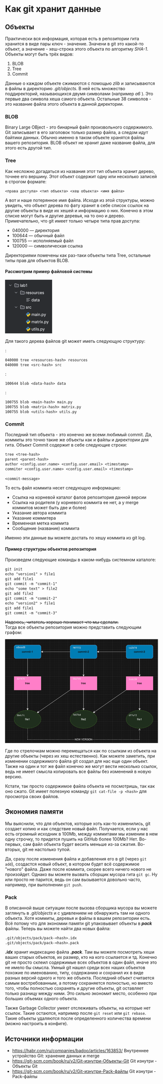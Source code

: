 # Как git хранит данные

## Объекты

Практически вся информация, которая есть в репозитории гита хранится в виде пары ключ - значение.
Значени в git это какой-то объект, а значение - хеш-строка этого объекта по алгоритму *SHA-1*.
Объекты могут быть трёх видов:  
1. BLOB
2. Tree
3. Commit

Данные о каждом объекте сжимаются с помощью _zlib_ и записываются в файлы в директорию *.git/objects*.
В ней есть множество поддиректорий, называющихся двумя символами (например _a6_ ).
Это первые два символа хеша самого объекта. Остальные 38 символов - это название
файла этого объекта в данной директории.

### BLOB

Binary Large OBject - это бинарный файл произвольного содержимого. Git записывает в его заголовок только
размер файла, а следом идут байтики данных. Обычно именно в таком объекте хранятся файлы вашего
репозитория. BLOB объект не хранит даже название файла, для этого есть другой тип.

### Tree

Как несложно догадаться из названия этот тип объекта хранит дерево, точнее его вершину.
Этот объект содержит одну или несколько записей в строгом формате:

```
<права доступа> <тип объекта> <хеш объекта> <имя файла>
```

А вот и наше потерянное имя файла. Исходя из этой структуры, можно увидеть, что объект
дерева по фату хранит в себе список ссылок на другие объекты в виде их хешей и информацию о них.
Конечно в этом списке могут быть и другие деревья, на то оно и дерево.
Примечательно, что git имеет только четыре типа прав доступа:
- 040000 — директория
- 100644 — обычный файл
- 100755 — исполняемый файл
- 120000 — символическая ссылка

Директориями помечены как раз-таки объекты типа Tree, остальные типы прав для объектов BLOB.

#### Рассмотрим пример файловой системы

![img.png](img.png)

Для такого дерева файлов git может иметь следующую структуру:

<lab1-hash>:  
```
040000 tree <resources-hash> resources  
040000 tree <src-hash> src
```

<resources-hash>:  
```
100644 blob <data-hash> data  
```

<src-hash>:
```
100755 blob <main-hash> main.py
100755 blob <matrix-hash> matrix.py  
100755 blob <utils-hash> utils.py  
```

### Commit

Последний тип объекта - это конечно же всеми любимый commit. Да, коммиты это точно такие же
объекты как и файлы и директории для гита. Объект Commit содержит в себе следующие строки:
```
tree <tree-hash>
parent <parent-hash>
author <config.user.name> <config.user.email> <timestamp>
commiter <config.user.name> <config.user.email> <timestamp>

<commit-message>
```

То есть файл коммита несет следующую информацию:
- Ссылка на корневой каталог фалов репозитория данной версии
- Ссылка на родителя (у корневого коммита ее нет, а у merge коммитов может быть две и более)
- Указание автора коммита
- Указание коммитера
- Временная метка коммита
- Сообщение (название) коммита

Именно эти данные вы можете достать по хешу коммита из git log.

#### Пример структуры объектов репозитория
Произведем следующие команды в каком-нибудь системном каталоге:
```
git init
echo "version1" > file1
git add file1
git commit -m "commit-1"
echo "some text" > file2
git add file2
git commit -m "commit-2"
echo "version2" > file1
git add file1
git commit -m "commit-3"
```

~~Надеюсь, читатель хорошо понимает что мы сделали.~~  
Тогда все объекты репозитория можно представить следующим графом:

![img_1.png](img_1.png)

Где по стрелочкам можно перемещаться как по ссылкам из объекта на другие объекты (через их хеш
естественно). Как можете заметить, при изменении содержимого файла git создал для нас еще один объект.
Также на один и тот же файл конечно же могут вести несколько ссылок, ведь не имеет смысла
копировать все файлы без изменений в новую версию.

Кстати, так просто содержимое файла объекта не посмотришь, так как оно сжато. Git имеет
полезную команду ```git cat-file -p <hash>``` для просмотра своих файлов.

## Экономия памяти

Мы выяснили, что для объектов, которые хоть как-то изменились, git создает копию и как следствие
новый файл. Получается, если у нас есть огромный исходник в 100Mb, между коммитами мы
изменим в нем одну строчку, то придется пушить на GitHub более 100Mb? Нет. Во-первых, сам файл объекта
будет весить меньше из-за сжатия. Во-вторых, git не настолько тупой.

Да, сразу после изменения файла и добавления его в git (через ```git add```), создастся новый объект,
в котором будет всё содержимое "нового" файла. Даже после коммита, скорее всего ничего нового
не произойдет. Однако вы можете вызвать сборщик мусора гита ```git gc```. Ну или просто не
парится, ведь он сам вызывается довольно часто, например, при выполнении ```git push```.

### Pack

В описанной выше ситуации после вызова сборщика мусора вы можете заглянуть в _.git/objects_ и
с удивлением не обнаружить там ни одного объекта. Хотя коммиты, деревья и файлы в вашем репозитории
есть. Всё потому что для экономии памяти git упаковывает объекты в ***pack*** файлы.
Теперь вы можете найти два новых файла:
```
.git/objects/pack/pack-<hash>.idx
.git/objects/pack/pack-<hash>.pack
```

***.idx*** хранит индексацию файла ***.pack***. Там вы можете посмотреть хеши ваших старых объектов,
их размер, кто на кого ссылается и тд. Конечно git не просто склеил содержимые всех объектов в
один файл, иначе это не имело бы смысла. Умный git нашел среди всех наших объектов похожие
по именованию, типу, содержанию и сохранил их в виде разных версий одного и того же объекта.
Последний объект считается самым востребованным, а потому сохраняется полностью, но вместо того,
чтобы полностью сохранять и другие объекты, git оставляет только разницу между ними.
Это сильно экономит место, особенно при больших объемах одного объекта.

Также Garbage Collector умеет отслеживать объекты, на которые нет ссылок. Такие остаются,
например после ```git reset``` или ```git rebase```. Такие объекты удаляются после
определенного количества времени (можно настроить в конфиге).

## Источники информации

- <https://habr.com/ru/companies/badoo/articles/163853/> Внутреннее устройство Git: хранение данных и merge
- <https://git-scm.com/book/ru/v2/Git-изнутри-Объекты-Git> Git изнутри - Объекты Git
- <https://git-scm.com/book/ru/v2/Git-изнутри-Pack-файлы> Git изнутри - Pack-файлы